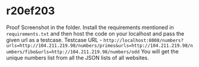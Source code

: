 # r20ef203
Proof Screenshot in the folder.
Install the requirements mentioned in `requirements.txt` and then host the code on your localhost and pass the given url as a testcase.
Testcase URL - `http://localhost:8008/numbers?urls=http://104.211.219.98/numbers/primes&urls=http://104.211.219.98/numbers/fibo&urls=http://104.211.219.98/numbers/odd`
You will get the unique numbers list from all the JSON lists of all websites.

